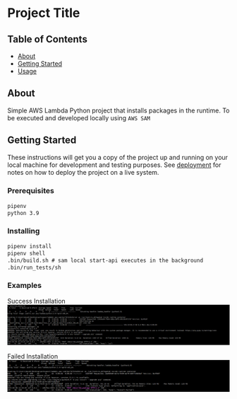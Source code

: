 # Project Title

## Table of Contents

- [About](#about)
- [Getting Started](#getting_started)
- [Usage](#usage)

## About <a name = "about"></a>

Simple AWS Lambda Python project that installs packages in the runtime. To be executed and developed locally using `AWS SAM`

## Getting Started <a name = "getting_started"></a>

These instructions will get you a copy of the project up and running on your local machine for development and testing purposes. See [deployment](#deployment) for notes on how to deploy the project on a live system.

### Prerequisites

```
pipenv
python 3.9
```

### Installing

```
pipenv install
pipenv shell
.bin/build.sh # sam local start-api executes in the background
.bin/run_tests/sh
```

### Examples
Success Installation
![Alt text](/scr/success.PNG?raw=true "Success Installation")

Failed Installation
![Alt text](/scr/failed.PNG?raw=true "Success Installation")